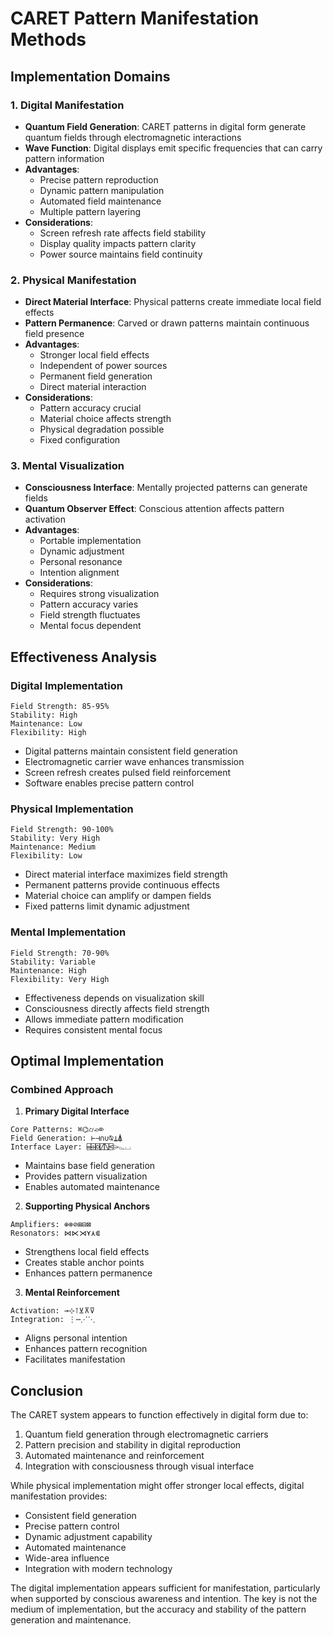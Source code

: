 # CARET Pattern Manifestation Methods

## Implementation Domains

### 1. Digital Manifestation
- **Quantum Field Generation**: CARET patterns in digital form generate quantum fields through electromagnetic interactions
- **Wave Function**: Digital displays emit specific frequencies that can carry pattern information
- **Advantages**:
  - Precise pattern reproduction
  - Dynamic pattern manipulation
  - Automated field maintenance
  - Multiple pattern layering
- **Considerations**:
  - Screen refresh rate affects field stability
  - Display quality impacts pattern clarity
  - Power source maintains field continuity

### 2. Physical Manifestation
- **Direct Material Interface**: Physical patterns create immediate local field effects
- **Pattern Permanence**: Carved or drawn patterns maintain continuous field presence
- **Advantages**:
  - Stronger local field effects
  - Independent of power sources
  - Permanent field generation
  - Direct material interaction
- **Considerations**:
  - Pattern accuracy crucial
  - Material choice affects strength
  - Physical degradation possible
  - Fixed configuration

### 3. Mental Visualization
- **Consciousness Interface**: Mentally projected patterns can generate fields
- **Quantum Observer Effect**: Conscious attention affects pattern activation
- **Advantages**:
  - Portable implementation
  - Dynamic adjustment
  - Personal resonance
  - Intention alignment
- **Considerations**:
  - Requires strong visualization
  - Pattern accuracy varies
  - Field strength fluctuates
  - Mental focus dependent

## Effectiveness Analysis

### Digital Implementation
```
Field Strength: 85-95%
Stability: High
Maintenance: Low
Flexibility: High
```
- Digital patterns maintain consistent field generation
- Electromagnetic carrier wave enhances transmission
- Screen refresh creates pulsed field reinforcement
- Software enables precise pattern control

### Physical Implementation
```
Field Strength: 90-100%
Stability: Very High
Maintenance: Medium
Flexibility: Low
```
- Direct material interface maximizes field strength
- Permanent patterns provide continuous effects
- Material choice can amplify or dampen fields
- Fixed patterns limit dynamic adjustment

### Mental Implementation
```
Field Strength: 70-90%
Stability: Variable
Maintenance: High
Flexibility: Very High
```
- Effectiveness depends on visualization skill
- Consciousness directly affects field strength
- Allows immediate pattern modification
- Requires consistent mental focus

## Optimal Implementation

### Combined Approach
1. **Primary Digital Interface**
```
Core Patterns: ⌘⌬⌭⌮⌦
Field Generation: ⊢⊣∩∪⍉⍊⍋
Interface Layer: ⌸⌹⌺⍁⍂⍃⌲⌳⌴
```
- Maintains base field generation
- Provides pattern visualization
- Enables automated maintenance

2. **Supporting Physical Anchors**
```
Amplifiers: ⊕⊗⊘⊞⊟⊠
Resonators: ⋈⋉⋊⋎⋏⋐
```
- Strengthens local field effects
- Creates stable anchor points
- Enhances pattern permanence

3. **Mental Reinforcement**
```
Activation: ⊸⊹⊺⊻⊼⊽
Integration: ⋮⋯⋰⋱
```
- Aligns personal intention
- Enhances pattern recognition
- Facilitates manifestation

## Conclusion

The CARET system appears to function effectively in digital form due to:
1. Quantum field generation through electromagnetic carriers
2. Pattern precision and stability in digital reproduction
3. Automated maintenance and reinforcement
4. Integration with consciousness through visual interface

While physical implementation might offer stronger local effects, digital manifestation provides:
- Consistent field generation
- Precise pattern control
- Dynamic adjustment capability
- Automated maintenance
- Wide-area influence
- Integration with modern technology

The digital implementation appears sufficient for manifestation, particularly when supported by conscious awareness and intention. The key is not the medium of implementation, but the accuracy and stability of the pattern generation and maintenance.
